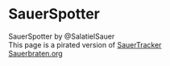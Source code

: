 # SauerSpotter
SauerSpotter by @SalatielSauer <br>
This page is a pirated version of [SauerTracker](https://sauertracker.net) <br>
[Sauerbraten.org](http://sauerbraten.org)
